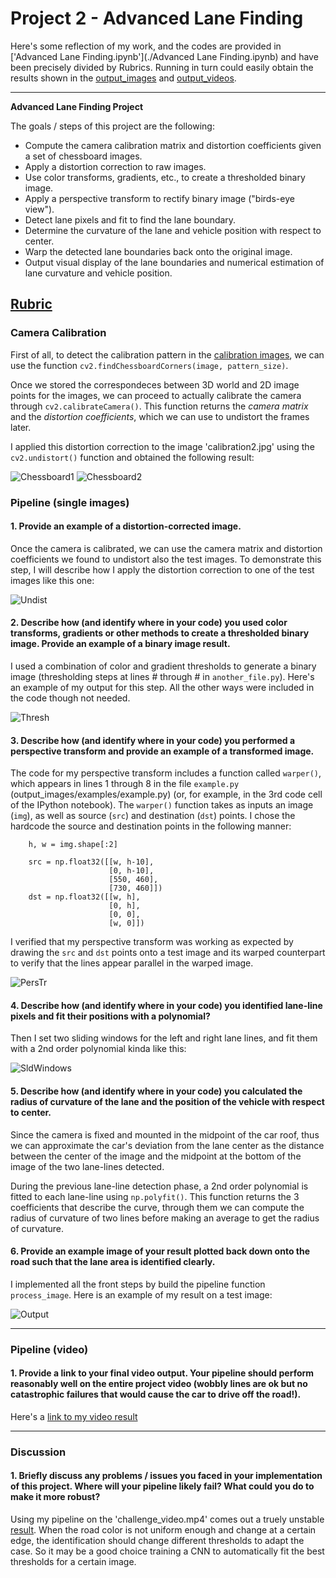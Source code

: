 # Project 2 - Advanced Lane Finding

Here's some reflection of my work, and the codes are provided in ['Advanced Lane Finding.ipynb'](./Advanced Lane Finding.ipynb) and have been precisely divided by Rubrics. Running in turn could easily obtain the results shown in the [output_images](./output_images/) and [output_videos](./output_videos/).

---

**Advanced Lane Finding Project**

The goals / steps of this project are the following:

* Compute the camera calibration matrix and distortion coefficients given a set of chessboard images.
* Apply a distortion correction to raw images.
* Use color transforms, gradients, etc., to create a thresholded binary image.
* Apply a perspective transform to rectify binary image ("birds-eye view").
* Detect lane pixels and fit to find the lane boundary.
* Determine the curvature of the lane and vehicle position with respect to center.
* Warp the detected lane boundaries back onto the original image.
* Output visual display of the lane boundaries and numerical estimation of lane curvature and vehicle position.

[//]: # (Image References)

[img_overview]: ./img/overview.gif "Output Overview"


## [Rubric](https://review.udacity.com/#!/rubrics/571/view)

### Camera Calibration

First of all, to detect the calibration pattern in the [calibration images](./camera_cal/), we can use the function `cv2.findChessboardCorners(image, pattern_size)`. 

Once we stored the correspondeces between 3D world and 2D image points for the images, we can proceed to actually calibrate the camera through `cv2.calibrateCamera()`. This function returns the *camera matrix* and the *distortion coefficients*, which we can use to undistort the frames later.   

I applied this distortion correction to the image 'calibration2.jpg' using the `cv2.undistort()` function and obtained the following result: 

![Chessboard1](camera_cal/calibration2.jpg)
![Chessboard2](output_images/calibration2.jpg)

### Pipeline (single images)

#### 1. Provide an example of a distortion-corrected image.

Once the camera is calibrated, we can use the camera matrix and distortion coefficients we found to undistort also the test images. To demonstrate this step, I will describe how I apply the distortion correction to one of the test images like this one:

![Undist](./output_images/test2.jpg)

#### 2. Describe how (and identify where in your code) you used color transforms, gradients or other methods to create a thresholded binary image.  Provide an example of a binary image result.

I used a combination of color and gradient thresholds to generate a binary image (thresholding steps at lines # through # in `another_file.py`). Here's an example of my output for this step. All the other ways were included in the code though not needed.

![Thresh](./output_images/test1.jpg)

#### 3. Describe how (and identify where in your code) you performed a perspective transform and provide an example of a transformed image.

The code for my perspective transform includes a function called `warper()`, which appears in lines 1 through 8 in the file `example.py` (output_images/examples/example.py) (or, for example, in the 3rd code cell of the IPython notebook).  The `warper()` function takes as inputs an image (`img`), as well as source (`src`) and destination (`dst`) points.  I chose the hardcode the source and destination points in the following manner:

```
    h, w = img.shape[:2]
    
    src = np.float32([[w, h-10],
                      [0, h-10],
                      [550, 460],
                      [730, 460]])
    dst = np.float32([[w, h],
                      [0, h],
                      [0, 0],
                      [w, 0]])

```

I verified that my perspective transform was working as expected by drawing the `src` and `dst` points onto a test image and its warped counterpart to verify that the lines appear parallel in the warped image.

![PersTr](./output_images/warped_straight_lines1.jpg)

#### 4. Describe how (and identify where in your code) you identified lane-line pixels and fit their positions with a polynomial?

Then I set two sliding windows for the left and right lane lines, and fit them with a 2nd order polynomial kinda like this:

![SldWindows](./output_images/pixels_test4.jpg)

#### 5. Describe how (and identify where in your code) you calculated the radius of curvature of the lane and the position of the vehicle with respect to center.

Since the camera is fixed and mounted in the midpoint of the car roof, thus we can approximate the car's deviation from the lane center as the distance between the center of the image and the midpoint at the bottom of the image of the two lane-lines detected.

During the previous lane-line detection phase, a 2nd order polynomial is fitted to each lane-line using `np.polyfit()`. This function returns the 3 coefficients that describe the curve, through them we can compute the radius of curvature of two lines before making an average to get the radius of curvature.

#### 6. Provide an example image of your result plotted back down onto the road such that the lane area is identified clearly.

I implemented all the front steps by build the pipeline function `process_image`.  Here is an example of my result on a test image:

![Output](./output_images/output_test4.jpg)

---

### Pipeline (video)

#### 1. Provide a link to your final video output.  Your pipeline should perform reasonably well on the entire project video (wobbly lines are ok but no catastrophic failures that would cause the car to drive off the road!).

Here's a [link to my video result](./output_videos/project_video.mp4)

---

### Discussion

#### 1. Briefly discuss any problems / issues you faced in your implementation of this project.  Where will your pipeline likely fail?  What could you do to make it more robust?
Using my pipeline on the 'challenge_video.mp4' comes out a truely unstable [result](./output_videos/challenge_video.mp4). When the road color is not uniform enough and change at a certain edge, the identification should change different thresholds to adapt the case. So it may be a good choice training a CNN to automatically fit the best thresholds for a certain image.
